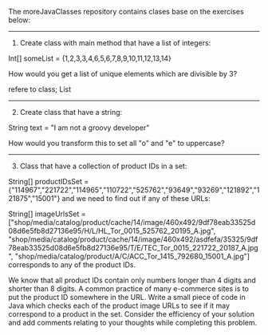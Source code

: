 The moreJavaClasses repository contains clases base on the exercises below:  

---------------------------------------------------------------------------------------- 

1. Create class with main method that have a list of integers: 

Int[] someList = {1,2,3,3,4,6,5,6,7,8,9,10,11,12,13,14} 

How would you get a list of unique elements which are divisible by 3? 


refere to class; List 

------------------------------------------------------------------------------------------ 

2. Create class that have a string: 

String text = "I am not a groovy developer" 

How would you transform this to set all "o" and "e" to uppercase? 

------------------------------------------------------------------------------------------  

3. Class that have a collection of product IDs in a set:  

String[] productIDsSet = {"114967","221722","114965","110722","525762","93649","93269","121892","121875","15001"} and we need to find out if any of these URLs: 

String[] imageUrlsSet = ["shop/media/catalog/product/cache/14/image/460x492/9df78eab33525d08d6e5fb8d27136e95/H/L/HL_Tor_0015_525762_20195_A.jpg", 
"shop/media/catalog/product/cache/14/image/460x492/asdfefa/35325/9df78eab33525d08d6e5fb8d27136e95/T/E/TEC_Tor_0015_221722_20187_A.jpg", 
"shop/media/catalog/product/A/C/ACC_Tor_1415_792680_15001_A.jpg"] corresponds to any of the product IDs.   


We know that all product IDs contain only numbers longer than 4 digits and shorter than 8 digits. 
A common practice of many e-commerce sites is to put the product ID somewhere in the URL. 
Write a small piece of code in Java which checks each of the product image URLs to see if it 
may correspond to a product in the set. Consider the efficiency of your solution and add 
comments relating to your thoughts while completing this problem. 
